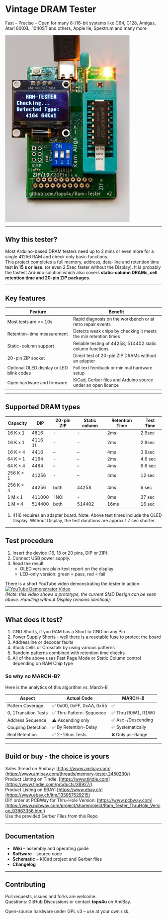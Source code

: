 # Vintage DRAM Tester  
Fast – Precise – Open for many 8-/16-bit systems like C64, C128, Amigas, Atari 800XL, 1040ST and others, Apple IIe, Spektrum and many more

<img src="https://raw.githubusercontent.com/tops4u/Ram-Tester/refs/heads/main/Media/Tester.jpeg" width="400px" align="center"/><br/>

---

## Why this tester?

Most Arduino-based DRAM testers need up to 2 mins or even more for a single 41256 RAM and check only basic functions.  
This project completes a full memory, address, data-line and retention time test **in 15 s or less**. (or even 2.5sec faster without the Display).
It is probably the fastest Arduino solution which also covers **static-column DRAMs, cell retention time and 20-pin ZIP packages**.

---

## Key features

| Feature | Benefit |
|---------|---------|
| Most tests are <= 10s | Rapid diagnosis on the workbench or at retro repair events |
| Retention-time measurement | Detects weak chips by checking it meets the min retention times |
| Static-column support | Reliable testing of 44258, 514402 static column functions|
| 20-pin ZIP socket | Direct test of 20-pin ZIP DRAMs without an adapter |
| Optional OLED display or LED blink codes | Full text feedback or minimal hardware setup |
| Open hardware and firmware | KiCad, Gerber files and Arduino source under an open licence |

---

## Supported DRAM types 

| Capacity | DIP | 20-pin ZIP | Static column | Retention Time | Test Time |
|----------|-----|-----------|---------------|----------------|-----------|
| 16 K x 1 | 4816 | - | - | 2ms | 2.9sec |
| 16 K x 1 | 4116 1) | - | - | 2ms | 2.9sec |
| 16 K × 4 | 4416 | – | – | 4ms | 3.9sec |
| 64 K × 1 | 4164 | - | – | 2ms | 4.6 sec |
| 64 K × 4 | 4464 | – | – | 4ms | 6.6 sec |
| 256 K × 1 | 41256 | - | – | 4ms | 12 sec |
| 256 K × 4 | 44256 | both | 44258 | 4ms | 6 sec|
| 1 M x 1 | 411000 | !NO! | - | 8ms | 37 sec |
| 1 M × 4 | 514400 | both | 514402 | 16ms | 16 sec |

1) 4116 requires an adapter board.
Note: Above test times include the OLED Display. Without Display, the test durations are approx 1.7 sec shorter.

---

## Test procedure

1. Insert the device (16, 18 or 20 pins, DIP or ZIP).  
2. Connect USB power supply.  
3. Read the result  
   * OLED version: plain-text report on the display  
   * LED-only version: green = pass, red = fail

There is a short YouTube video demonstrating the tester in action. <br/>
[![YouTube Demonstrator Video](https://img.youtube.com/vi/Zpw-VdT7GWA/0.jpg)](https://youtu.be/Zpw-VdT7GWA "Demonstration")<br/>
*(Note: this video shows a prototype, the current SMD Design can be seen above. Handling without Display remains identical):*  

---

## What does it test?
1. GND Shorts, if you RAM has a Short to GND on any Pin
2. Power Supply Shorts - well there is a resetable fuse to protect the board
3. Addressline or decoder faults
4. Stuck Cells or Crosstalk by using various patterns
5. Random patterns combined with retention time checks
6. All of the above uses Fast Page Mode or Static Column control depending on RAM Chip type

### So why no MARCH-B?
Here is the analytics of this algorithm vs. March-B

| Aspect | Actual Code | MARCH-B |
| --- | --- | --- |
| Pattern Coverage     | ✅ 0x00, 0xFF, 0xAA, 0x55 | ✅                   | 
| 0, 1Transition Tests | ✅ Thru Pattern-Sequence  | ✅ Thru R0W1, R1W0   |
| Address Sequence     | ⚠️ Ascending only         | ✅ Asc-/Descending   |
| Coupling Detection   | ✅ By Retention-Delay     | ✅ Systematically    |
| Real Retention       | ✅ 2-16ms Tests           | ❌ Only µs-Range     |

---
## Build or buy - the choice is yours
Sales thread on Amibay: [https://www.amibay.com](https://www.amibay.com/threads/memory-tester.2450230/)<br/>
Product Listing on Tindie: [https://www.tindie.com](https://www.tindie.com/products/38927/)<br/>
Product Listing on EBAY: [https://www.ebay.ch](https://www.ebay.ch/itm/135957529215)<br/>
DIY order at PCBWay for Thru-Hole Version: [https://www.pcbway.com](https://www.pcbway.com/project/shareproject/Ram_Tester_ThruHole_Version_93863356.html)<br/>
Use the provided Gerber Files from this Repo

---

## Documentation

* **Wiki** – assembly and operating guide  
* **Software** – source code 
* **Schematic** – KiCad project and Gerber files  
* **Changelog**

---

## Contributing

Pull requests, issues and forks are welcome.  
Questions: GitHub Discussions or contact **tops4u** on AmiBay.

Open-source hardware under GPL v3 – use at your own risk.
